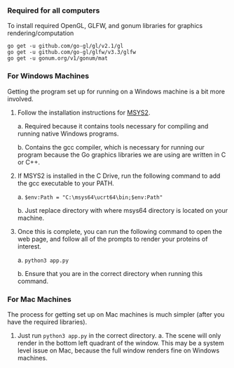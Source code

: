 ### Required for all computers ###
To install required OpenGL, GLFW, and gonum libraries for graphics rendering/computation
```
go get -u github.com/go-gl/gl/v2.1/gl
go get -u github.com/go-gl/glfw/v3.3/glfw
go get -u gonum.org/v1/gonum/mat
```

### For Windows Machines ###
Getting the program set up for running on a Windows machine is a bit more involved.
1. Follow the installation instructions for [MSYS2](msys2.org).
   
   a. Required because it contains tools necessary for compiling and running native Windows programs.

   b. Contains the gcc compiler, which is necessary for running our program because the Go graphics libraries we are using are written in C or C++.
3. If MSYS2 is installed in the C Drive, run the following command to add the gcc executable to your PATH.
   
   a. ```$env:Path = "C:\msys64\ucrt64\bin;$env:Path"```

   b. Just replace directory with where msys64 directory is located on your machine.
   
5. Once this is complete, you can run the following command to open the web page, and follow all of the prompts to render your proteins of interest.
   
   a. ```python3 app.py```

   b. Ensure that you are in the correct directory when running this command.

### For Mac Machines ###
The process for getting set up on Mac machines is much simpler (after you have the required libraries).
1. Just run ```python3 app.py``` in the correct directory.
   a. The scene will only render in the bottom left quadrant of the window. This may be a system level issue on Mac, because the full window renders fine on Windows machines.
   


